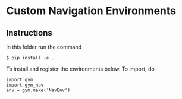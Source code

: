 # Custom Navigation Environments

## Instructions

In this folder run the command
```
$ pip install -e .
```
To install and register the environments below. To import, do 
```
import gym
import gym_nav
env = gym.make('NavEnv')
```
